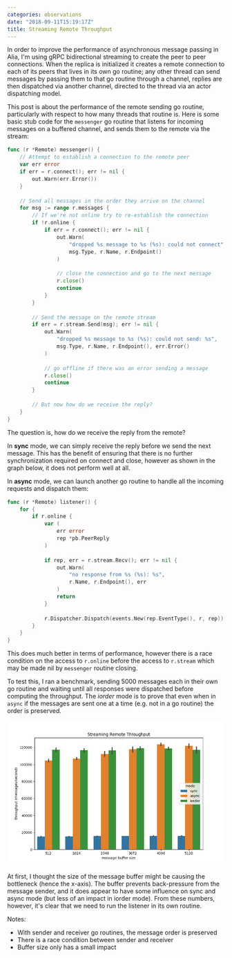 ```yaml
---
categories: observations
date: "2018-09-11T15:19:17Z"
title: Streaming Remote Throughput
---
```


In order to improve the performance of asynchronous message passing in Alia, I'm using gRPC bidirectional streaming to create the peer to peer connections. When the replica is initialized it creates a remote connection to each of its peers that lives in its own go routine; any other thread can send messages by passing them to that go routine through a channel, replies are then dispatched via another channel, directed to the thread via an actor dispatching model.

This post is about the performance of the remote sending go routine, particularly with respect to how many threads that routine is. Here is some basic stub code for the `messenger` go routine that listens for incoming messages on a buffered channel, and sends them to the remote via the stream:

```go
func (r *Remote) messenger() {
    // Attempt to establish a connection to the remote peer
    var err error
    if err = r.connect(); err != nil {
        out.Warn(err.Error())
    }

    // Send all messages in the order they arrive on the channel
    for msg := range r.messages {
        // If we're not online try to re-establish the connection
        if !r.online {
            if err = r.connect(); err != nil {
                out.Warn(
                    "dropped %s message to %s (%s): could not connect",
                    msg.Type, r.Name, r.Endpoint()
                )

                // close the connection and go to the next message
                r.close()
                continue
            }
        }

        // Send the message on the remote stream
        if err = r.stream.Send(msg); err != nil {
            out.Warn(
                "dropped %s message to %s (%s): could not send: %s",
                msg.Type, r.Name, r.Endpoint(), err.Error()
            )

            // go offline if there was an error sending a message
            r.close()
            continue
        }

        // But now how do we receive the reply?
    }
}
```

The question is, how do we receive the reply from the remote?

In **sync** mode, we can simply receive the reply before we send the next message. This has the benefit of ensuring that there is no further synchronization required on connect and close, however as shown in the graph below, it does not perform well at all.

In **async** mode, we can launch another go routine to handle all the incoming requests and dispatch them:

```go
func (r *Remote) listener() {
    for {
        if r.online {
            var (
                err error
                rep *pb.PeerReply
            )

            if rep, err = r.stream.Recv(); err != nil {
                out.Warn(
                    "no response from %s (%s): %s",
                    r.Name, r.Endpoint(), err
                )
                return
            }

            r.Dispatcher.Dispatch(events.New(rep.EventType(), r, rep))
        }
    }
}
```

This does much better in terms of performance, however there is a race condition on the access to `r.online` before the access to `r.stream` which may be made nil by `messenger` routine closing.

To test this, I ran a benchmark, sending 5000 messages each in their own go routine and waiting until all responses were dispatched before computing the throughput. The *iorder* mode is to prove that even when in `async` if the messages are sent one at a time (e.g. not in a go routine) the order is preserved.

![Throughput](/images/2018-09-11-streaming-remote-throughput.png)

At first, I thought the size of the message buffer might be causing the bottleneck (hence the x-axis). The buffer prevents back-pressure from the message sender, and it does appear to have some influence on sync and async mode (but less of an impact in iorder mode). From these numbers, however, it's clear that we need to run the listener in its own routine.

Notes:

- With sender and receiver go routines, the message order is preserved
- There is a race condition between sender and receiver
- Buffer size only has a small impact
